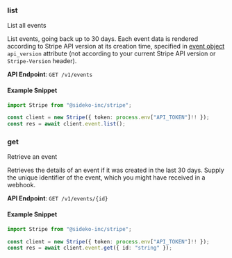 
### list <a name="list"></a>
List all events

<p>List events, going back up to 30 days. Each event data is rendered according to Stripe API version at its creation time, specified in <a href="https://docs.stripe.com/api/events/object">event object</a> <code>api_version</code> attribute (not according to your current Stripe API version or <code>Stripe-Version</code> header).</p>

**API Endpoint**: `GET /v1/events`

#### Example Snippet

```typescript
import Stripe from "@sideko-inc/stripe";

const client = new Stripe({ token: process.env["API_TOKEN"]!! });
const res = await client.event.list();
```

### get <a name="get"></a>
Retrieve an event

<p>Retrieves the details of an event if it was created in the last 30 days. Supply the unique identifier of the event, which you might have received in a webhook.</p>

**API Endpoint**: `GET /v1/events/{id}`

#### Example Snippet

```typescript
import Stripe from "@sideko-inc/stripe";

const client = new Stripe({ token: process.env["API_TOKEN"]!! });
const res = await client.event.get({ id: "string" });
```
